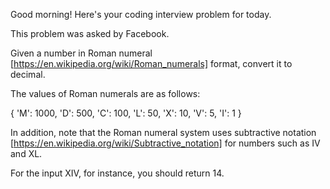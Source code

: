 Good morning! Here's your coding interview problem for today.This problem was asked by Facebook.Given a number in Roman numeral [https://en.wikipedia.org/wiki/Roman_numerals] format, convert it to decimal.The values of Roman numerals are as follows:{    'M': 1000,    'D': 500,    'C': 100,    'L': 50,    'X': 10,    'V': 5,    'I': 1}In addition, note that the Roman numeral system uses subtractive notation[https://en.wikipedia.org/wiki/Subtractive_notation] for numbers such as IV and XL.For the input XIV, for instance, you should return 14.